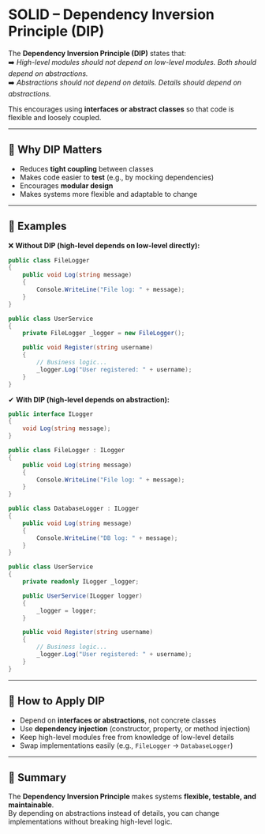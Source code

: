 # SOLID – Dependency Inversion Principle (DIP)

The **Dependency Inversion Principle (DIP)** states that:  
➡️ *High-level modules should not depend on low-level modules. Both should depend on abstractions.*  
➡️ *Abstractions should not depend on details. Details should depend on abstractions.*  

This encourages using **interfaces or abstract classes** so that code is flexible and loosely coupled.

---

## 🔹 Why DIP Matters
- Reduces **tight coupling** between classes  
- Makes code easier to **test** (e.g., by mocking dependencies)  
- Encourages **modular design**  
- Makes systems more flexible and adaptable to change  

---

## 🔹 Examples

❌ **Without DIP (high-level depends on low-level directly):**
```csharp
public class FileLogger
{
    public void Log(string message)
    {
        Console.WriteLine("File log: " + message);
    }
}

public class UserService
{
    private FileLogger _logger = new FileLogger();

    public void Register(string username)
    {
        // Business logic...
        _logger.Log("User registered: " + username);
    }
}
```

✔ **With DIP (high-level depends on abstraction):**
```csharp
public interface ILogger
{
    void Log(string message);
}

public class FileLogger : ILogger
{
    public void Log(string message)
    {
        Console.WriteLine("File log: " + message);
    }
}

public class DatabaseLogger : ILogger
{
    public void Log(string message)
    {
        Console.WriteLine("DB log: " + message);
    }
}

public class UserService
{
    private readonly ILogger _logger;

    public UserService(ILogger logger)
    {
        _logger = logger;
    }

    public void Register(string username)
    {
        // Business logic...
        _logger.Log("User registered: " + username);
    }
}
```

---

## 🔹 How to Apply DIP
- Depend on **interfaces or abstractions**, not concrete classes  
- Use **dependency injection** (constructor, property, or method injection)  
- Keep high-level modules free from knowledge of low-level details  
- Swap implementations easily (e.g., `FileLogger` → `DatabaseLogger`)  

---

## 📝 Summary
The **Dependency Inversion Principle** makes systems **flexible, testable, and maintainable**.  
By depending on abstractions instead of details, you can change implementations without breaking high-level logic.  
